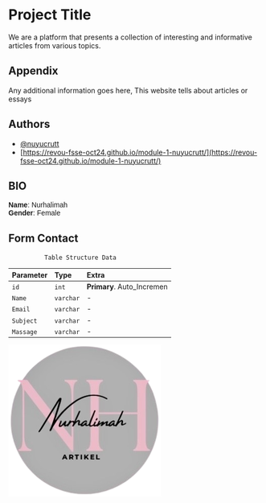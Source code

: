 # Project Title

We are a platform that presents a collection of interesting and informative articles from various topics.

## Appendix

Any additional information goes here,
This website tells about articles or essays

## Authors

- [@nuyucrutt](https://github.com/nuyucrutt)
- [https://revou-fsse-oct24.github.io/module-1-nuyucrutt/](https://revou-fsse-oct24.github.io/module-1-nuyucrutt/)

## BIO

<p style="font-family: 'Tilt Neon', sans-serif;">
  <b>Name</b>: Nurhalimah <br/>
  <b>Gender</b>: Female <br/>

</p>

## Form Contact

```http
          Table Structure Data
```

| Parameter   | Type        | Extra                            |
| :---------- | :---------- | :------------------------------- |
| `id`      | `int`     | **Primary**. Auto_Incremen |
| `Name`    | `varchar` | -                                |
| `Email`   | `varchar` | -                                |
| `Subject` | `varchar` | -                                |
| `Massage` | `varchar` | -                                |

![Logo](Aset/Logo-NH.png)
